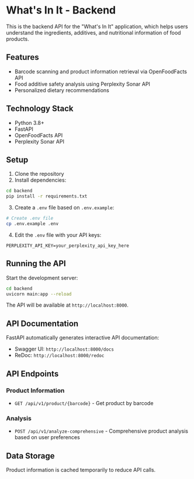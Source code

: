 # What's In It - Backend

This is the backend API for the "What's In It" application, which helps users understand the ingredients, additives, and nutritional information of food products.

## Features

- Barcode scanning and product information retrieval via OpenFoodFacts API
- Food additive safety analysis using Perplexity Sonar API
- Personalized dietary recommendations

## Technology Stack

- Python 3.8+
- FastAPI
- OpenFoodFacts API
- Perplexity Sonar API

## Setup

1. Clone the repository
2. Install dependencies:

```bash
cd backend
pip install -r requirements.txt
```

3. Create a `.env` file based on `.env.example`:

```bash
# Create .env file
cp .env.example .env
```

4. Edit the `.env` file with your API keys:

```
PERPLEXITY_API_KEY=your_perplexity_api_key_here
```

## Running the API

Start the development server:

```bash
cd backend
uvicorn main:app --reload
```

The API will be available at `http://localhost:8000`.

## API Documentation

FastAPI automatically generates interactive API documentation:

- Swagger UI: `http://localhost:8000/docs`
- ReDoc: `http://localhost:8000/redoc`

## API Endpoints

### Product Information

- `GET /api/v1/product/{barcode}` - Get product by barcode

### Analysis

- `POST /api/v1/analyze-comprehensive` - Comprehensive product analysis based on user preferences

## Data Storage

Product information is cached temporarily to reduce API calls. 
